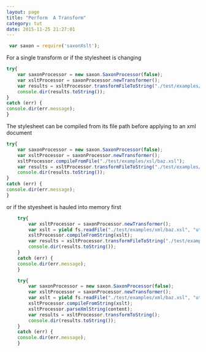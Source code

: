 ```yaml
---
layout: page
title: "Perform  A Transform"
category: tut
date: 2015-11-25 21:27:01
---
```


~~~ javascript
 var saxon = require('saxonXslt');
~~~

For a single transform or if the stylesheet is changing

~~~ javascript
try{
    var saxonProcessor = new saxon.SaxonProcessor(false);
    var xsltProcessor = saxonProcessor.newTransformer();
    var results = xsltProcessor.transformFileToString("./test/examples/xml/foo.xml", "./test/examples/xsl/baz.xsl");
    console.dir(results.toString());
}
catch (err) {
console.dir(err.message);
}
~~~

The stylesheet can be compiled from its file path before applying to an xml document

~~~ javascript
try{
    var saxonProcessor = new saxon.SaxonProcessor(false);
    var xsltProcessor = saxonProcessor.newTransformer();
    xsltProcessor.compileFromFile("./test/examples/xsl/baz.xsl");
    var results = xsltProcessor.transformFileToString("./test/examples/xml/foo.xml");
    console.dir(results.toString());
}
catch (err) {
console.dir(err.message);
}
~~~

or if the styesheet is hauled into memory first

~~~ javascript
    try{
        var xsltProcessor = saxonProcessor.newTransformer();
        var xslt = yield fs.readFile("./test/examples/xml/baz.xsl", "utf8");
        xsltProcessor.compileFromString(xslt);
        var results = xsltProcessor.transformFileToString("./test/examples/xml/foo.xml");
        console.dir(results.toString());
    }
    catch (err) {
    console.dir(err.message);
    }
~~~

~~~ javascript
    try{
        var saxonProcessor = new saxon.SaxonProcessor(false);
        var xsltProcessor = saxonProcessor.newTransformer();
        var xslt = yield fs.readFile("./test/examples/xml/baz.xsl", "utf8");
        xsltProcessor.compileFromString(xslt);
        xsltProcessor.parseXmlString(content);
        var results = xsltProcessor.transformToString();
        console.dir(results.toString());
    }
    catch (err) {
    console.dir(err.message);
    }
~~~


